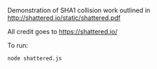 Demonstration of SHA1 collision work outlined in http://shattered.io/static/shattered.pdf

All credit goes to https://shattered.io/

To run:

```
node shattered.js
```
